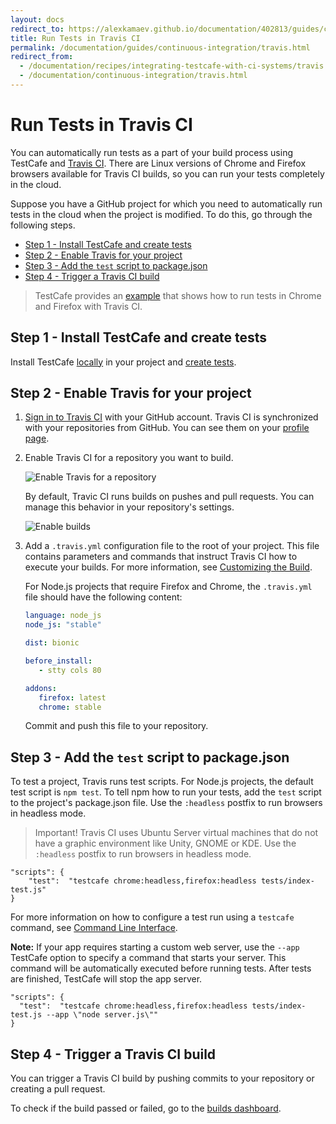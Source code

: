 ```yaml
---
layout: docs
redirect_to: https://alexkamaev.github.io/documentation/402813/guides/continuous-integration/travis
title: Run Tests in Travis CI
permalink: /documentation/guides/continuous-integration/travis.html
redirect_from:
  - /documentation/recipes/integrating-testcafe-with-ci-systems/travis.html
  - /documentation/continuous-integration/travis.html
---
```

# Run Tests in Travis CI

You can automatically run tests as a part of your build process using TestCafe and [Travis CI](https://travis-ci.org/).
There are Linux versions of Chrome and Firefox browsers available for Travis CI builds, so you can run your tests completely in the cloud.

Suppose you have a GitHub project for which you need to automatically run tests in the cloud when the project is modified. To do this, go through the following steps.

* [Step 1 - Install TestCafe and create tests](#step-1---install-testcafe-and-create-tests)
* [Step 2 - Enable Travis for your project](#step-2---enable-travis-for-your-project)
* [Step 3 - Add the `test` script to package.json](#step-3---add-the-test-script-to-packagejson)
* [Step 4 - Trigger a Travis CI build](#step-4---trigger-a-travis-ci-build)

> TestCafe provides an [example](https://github.com/DevExpress/testcafe/tree/master/examples/running-tests-in-firefox-and-chrome-using-travis-ci/) that shows how to run tests in Chrome and Firefox with Travis CI.

## Step 1 - Install TestCafe and create tests

Install TestCafe [locally](../basic-guides/install-testcafe.md#local-installation) in your project and [create tests](../../getting-started/README.md#creating-a-test).

## Step 2 - Enable Travis for your project

1. [Sign in to Travis CI](https://travis-ci.org/signin) with your GitHub account. Travis CI is synchronized with your repositories from GitHub. You can see them on your [profile page](https://travis-ci.org/profile).
2. Enable Travis CI for a repository you want to build.

     ![Enable Travis for a repository](../../../images/travis-step-2-2.png)

     By default, Travic CI runs builds on pushes and pull requests. You can manage this behavior in your repository's settings.

     ![Enable builds](../../../images/travis-step-2-4.png)

3. Add a `.travis.yml` configuration file to the root of your project. This file contains parameters and commands that instruct Travis CI how to execute your builds. For more information, see [Customizing the Build](https://docs.travis-ci.com/user/customizing-the-build).

     For Node.js projects that require Firefox and Chrome, the `.travis.yml` file should have the following content:

     ```yaml
     language: node_js
     node_js: "stable"
  
     dist: bionic

     before_install:
        - stty cols 80

     addons:
        firefox: latest
        chrome: stable
     ```

     Commit and push this file to your repository.

## Step 3 - Add the `test` script to package.json

To test a project, Travis runs test scripts. For Node.js projects, the default test script is `npm test`.
To tell npm how to run your tests, add the `test` script to the project's package.json file. Use the `:headless` postfix to run browsers in headless mode.

> Important! Travis CI uses Ubuntu Server virtual machines that do not have a graphic environment like Unity, GNOME or KDE. Use the `:headless` postfix to run browsers in headless mode.

```text
"scripts": {
    "test":  "testcafe chrome:headless,firefox:headless tests/index-test.js"
}
```

For more information on how to configure a test run using a `testcafe` command, see [Command Line Interface](../../reference/command-line-interface.md).

**Note:** If your app requires starting a custom web server, use the `--app` TestCafe option to specify a command that starts your server.
This command will be automatically executed before running tests. After tests are finished, TestCafe will stop the app server.

```text
"scripts": {
  "test":  "testcafe chrome:headless,firefox:headless tests/index-test.js --app \"node server.js\""
}
```

## Step 4 - Trigger a Travis CI build

You can trigger a Travis CI build by pushing commits to your repository or creating a pull request.

To check if the build passed or failed, go to the [builds dashboard](https://travis-ci.org/dashboard/builds).

